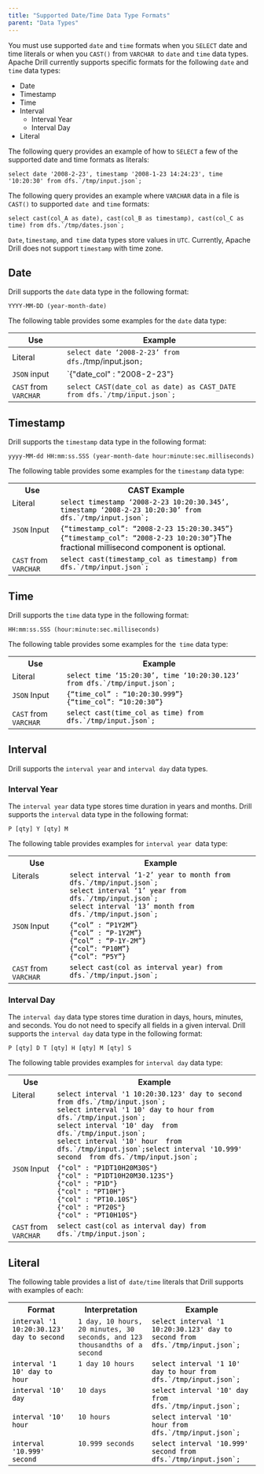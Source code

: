 ```yaml
---
title: "Supported Date/Time Data Type Formats"
parent: "Data Types"
---
```

You must use supported `date` and `time` formats when you `SELECT` date and
time literals or when you `CAST()` from `VARCHAR `to `date` and `time` data
types. Apache Drill currently supports specific formats for the following
`date` and `time` data types:

  * Date
  * Timestamp
  * Time
  * Interval
    * Interval Year
    * Interval Day
  * Literal

The following query provides an example of how to `SELECT` a few of the
supported date and time formats as literals:

    select date '2008-2-23', timestamp '2008-1-23 14:24:23', time '10:20:30' from dfs.`/tmp/input.json`;

The following query provides an example where `VARCHAR` data in a file is
`CAST()` to supported `date `and `time` formats:

    select cast(col_A as date), cast(col_B as timestamp), cast(col_C as time) from dfs.`/tmp/dates.json`;

`Date`, t`imestamp`, and` time` data types store values in `UTC`. Currently,
Apache Drill does not support `timestamp` with time zone.

## Date

Drill supports the `date` data type in the following format:

    YYYY-MM-DD (year-month-date)

The following table provides some examples for the `date` data type:

  | Use | Example |
  | --- | ------- |
  |Literal| `select date ‘2008-2-23’ from dfs.`/tmp/input.json`;`|
  |`JSON` input | `{"date_col" : "2008-2-23"} 
  | `CAST` from `VARCHAR`| `` select CAST(date_col as date) as CAST_DATE from dfs.`/tmp/input.json`; ``|
 
## Timestamp

Drill supports the `timestamp` data type in the following format:

    yyyy-MM-dd HH:mm:ss.SSS (year-month-date hour:minute:sec.milliseconds)

The following table provides some examples for the `timestamp` data type:

<table>
 <tbody>
  <tr>
   <th>Use</th>
   <th>CAST Example</th>
  </tr>
  <tr>
   <td valign="top">Literal</td>
   <td valign="top"><code><span style="color: rgb(0,0,0);">select timestamp ‘2008-2-23 10:20:30.345’, timestamp ‘2008-2-23 10:20:30’ from dfs.`/tmp/input.json`;</span></code>
   </td></tr>
  <tr>
   <td colspan="1" valign="top"><code>JSON</code> Input</td>
   <td colspan="1" valign="top"><code><span style="color: rgb(0,0,0);">{“timestamp_col”: “2008-2-23 15:20:30.345”}<br /></span><span style="color: rgb(0,0,0);">{“timestamp_col”: “2008-2-23 10:20:30”}</span></code><span style="color: rgb(0,0,0);">The fractional millisecond component is optional.</span></td>
   </tr>
   <tr>
    <td colspan="1" valign="top"><code>CAST</code> from <code>VARCHAR</code></td>
    <td colspan="1" valign="top"><code><span style="color: rgb(0,0,0);">select cast(timestamp_col as timestamp) from dfs.`/tmp/input.json`; </span></code></td>
   </tr>
  </tbody>
 </table>
  
## Time

Drill supports the `time` data type in the following format:

    HH:mm:ss.SSS (hour:minute:sec.milliseconds)

The following table provides some examples for the` time` data type:

<table><tbody><tr>
  <th>Use</th>
  <th>Example</th>
  </tr>
  <tr>
   <td valign="top">Literal</td>
   <td valign="top"><code><span style="color: rgb(0,0,0);">select time ‘15:20:30’, time ‘10:20:30.123’ from dfs.`/tmp/input.json`;</span></code></td>
  </tr>
  <tr>
  <td colspan="1" valign="top"><code>JSON</code> Input</td>
  <td colspan="1" valign="top"><code><span style="color: rgb(0,0,0);">{“time_col” : “10:20:30.999”}<br /></span><span style="color: rgb(0,0,0);">{“time_col”: “10:20:30”}</span></code></td>
 </tr>
 <tr>
  <td colspan="1" valign="top"><code>CAST</code> from <code>VARCHAR</code></td>
  <td colspan="1" valign="top"><code><span style="color: rgb(0,0,0);">select cast(time_col as time) from dfs.`/tmp/input.json`;</span></code></td>
</tr></tbody>
</table>
  
## Interval

Drill supports the `interval year` and `interval day` data types.

### Interval Year

The `interval year` data type stores time duration in years and months. Drill
supports the `interval` data type in the following format:

    P [qty] Y [qty] M

The following table provides examples for `interval year `data type:

<table ><tbody><tr>
<th>Use</th>
<th>Example</th></tr>
  <tr>
    <td valign="top">Literals</td>
    <td valign="top"><code><span style="color: rgb(0,0,0);">select interval ‘1-2’ year to month from dfs.`/tmp/input.json`;<br /></span><span style="color: rgb(0,0,0);">select interval ‘1’ year from dfs.`/tmp/input.json`;<br /></span><span style="color: rgb(0,0,0);">select interval '13’ month from dfs.`/tmp/input.json`;</span></code></td></tr><tr>
    <td colspan="1" valign="top"><code>JSON</code> Input</td>
    <td colspan="1" valign="top"><code><span style="color: rgb(0,0,0);">{“col” : “P1Y2M”}<br /></span><span style="color: rgb(0,0,0);">{“col” : “P-1Y2M”}<br /></span><span style="color: rgb(0,0,0);">{“col” : “P-1Y-2M”}<br /></span><span style="color: rgb(0,0,0);">{“col”: “P10M”}<br /></span><span style="color: rgb(0,0,0);">{“col”: “P5Y”}</span></code></td>
  </tr>
  <tr>
    <td colspan="1" valign="top"><code>CAST</code> from <code>VARCHAR</code></td>
    <td colspan="1" valign="top"><code><span style="color: rgb(0,0,0);">select cast(col as interval year) from dfs.`/tmp/input.json`;</span></code></td>
  </tr>
  </tbody></table> 
  
### Interval Day

The `interval day` data type stores time duration in days, hours, minutes, and
seconds. You do not need to specify all fields in a given interval. Drill
supports the `interval day` data type in the following format:

    P [qty] D T [qty] H [qty] M [qty] S

The following table provides examples for `interval day` data type:

<div class="table-wrap"><table class="confluenceTable"><tbody><tr><th class="confluenceTh">Use</th><th class="confluenceTh">Example</th></tr><tr><td valign="top">Literal</td><td valign="top"><code><span style="color: rgb(0,0,0);">select interval '1 10:20:30.123' day to second from dfs.`/tmp/input.json`;<br /></span><span style="color: rgb(0,0,0);">select interval '1 10' day to hour from dfs.`/tmp/input.json`;<br /></span><span style="color: rgb(0,0,0);">select interval '10' day  from dfs.`/tmp/input.json`;<br /></span><span style="color: rgb(0,0,0);">select interval '10' hour  from dfs.`/tmp/input.json`;</span></code><code><span style="color: rgb(0,0,0);">select interval '10.999' second  from dfs.`/tmp/input.json`;</span></code></td></tr><tr><td colspan="1" valign="top"><code>JSON</code> Input</td><td colspan="1" valign="top"><code><span style="color: rgb(0,0,0);">{&quot;col&quot; : &quot;P1DT10H20M30S&quot;}<br /></span><span style="color: rgb(0,0,0);">{&quot;col&quot; : &quot;P1DT10H20M30.123S&quot;}<br /></span><span style="color: rgb(0,0,0);">{&quot;col&quot; : &quot;P1D&quot;}<br /></span><span style="color: rgb(0,0,0);">{&quot;col&quot; : &quot;PT10H&quot;}<br /></span><span style="color: rgb(0,0,0);">{&quot;col&quot; : &quot;PT10.10S&quot;}<br /></span><span style="color: rgb(0,0,0);">{&quot;col&quot; : &quot;PT20S&quot;}<br /></span><span style="color: rgb(0,0,0);">{&quot;col&quot; : &quot;PT10H10S&quot;}</span></code></td></tr><tr><td colspan="1" valign="top"><code>CAST</code> from <code>VARCHAR</code></td><td colspan="1" valign="top"><code><span style="color: rgb(0,0,0);">select cast(col as interval day) from dfs.`/tmp/input.json`;</span></code></td></tr></tbody></table></div> 
  
## Literal

The following table provides a list of` date/time` literals that Drill
supports with examples of each:

<div class="table-wrap"><table class="confluenceTable"><tbody><tr><th class="confluenceTh">Format</th><th colspan="1" class="confluenceTh">Interpretation</th><th class="confluenceTh">Example</th></tr><tr><td colspan="1" valign="top"><code><span style="color: rgb(0,0,0);">interval '1 10:20:30.123' day to second</span></code></td><td colspan="1" valign="top"><code>1 day, 10 hours, 20 minutes, 30 seconds, and 123 thousandths of a second</code></td><td colspan="1" valign="top"><code><span style="color: rgb(0,0,0);">select interval '1 10:20:30.123' day to second from dfs.`/tmp/input.json`;</span></code></td></tr><tr><td colspan="1" valign="top"><code><span style="color: rgb(0,0,0);">interval '1 10' day to hour</span></code></td><td colspan="1" valign="top"><code>1 day 10 hours</code></td><td colspan="1" valign="top"><code><span style="color: rgb(0,0,0);">select interval '1 10' day to hour from dfs.`/tmp/input.json`;</span></code></td></tr><tr><td colspan="1" valign="top"><code><span style="color: rgb(0,0,0);">interval '10' day</span></code></td><td colspan="1" valign="top"><code>10 days</code></td><td colspan="1" valign="top"><code><span style="color: rgb(0,0,0);">select interval '10' day from dfs.`/tmp/input.json`;</span></code></td></tr><tr><td colspan="1" valign="top"><code><span style="color: rgb(0,0,0);">interval '10' hour</span></code></td><td colspan="1" valign="top"><code>10 hours</code></td><td colspan="1" valign="top"><code><span style="color: rgb(0,0,0);">select interval '10' hour from dfs.`/tmp/input.json`;</span></code></td></tr><tr><td colspan="1" valign="top"><code><span style="color: rgb(0,0,0);">interval '10.999' second</span></code></td><td colspan="1" valign="top"><code>10.999 seconds</code></td><td colspan="1" valign="top"><code><span style="color: rgb(0,0,0);">select interval '10.999' second from dfs.`/tmp/input.json`; </span></code></td></tr></tbody></table></div>



